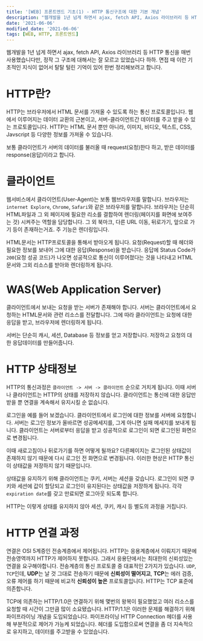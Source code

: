 ```yaml
---
title: '[WEB] 프론트엔드 기초(1) - HTTP 통신구조에 대한 기본 개념'
description: "웹개발을 1년 넘게 하면서 ajax, fetch API, Axios 라이브러리 등 HTTP 통신을 매번 사용했습니다만, 정작 그 구조에 대해서는 잘 모르고 있었습니다. "
date: '2021-06-06'
modified_date: '2021-06-06'
tags: [WEB, HTTP, 프론트엔드]
---
```


웹개발을 1년 넘게 하면서 ajax, fetch API, Axios 라이브러리 등 HTTP 통신을 매번 사용했습니다만, 정작 그 구조에 대해서는 잘 모르고 있었습니다 하하. 면접 때 이런 기초적인 지식이 없어서 탈탈 털린 기억이 있어 한번 정리해보려고 합니다.

# HTTP란?

HTTP는 브라우저에서 HTML 문서를 가져올 수 있도록 하는 통신 프로토콜입니다. 웹에서 이루어지는 데이터 교환의 근본이고, 서버-클라이언트간 데이터를 주고 받을 수 있는 프로토콜입니다. HTTP는 HTML 문서 뿐만 아니라, 이미지, 비디오, 텍스트, CSS, Javscript 등 다양한 정보를 가져올 수 있습니다.

보통 클라이언트가 서버의 데이터를 불러올 때 request(요청)한다 하고, 받은 데이터를 response(응답)이라고 합니다.

# 클라이언트

웹서비스에서 클라이언트(User-Agent)는 보통 웹브라우저를 말합니다. 브라우저는 `internet Explore`, `Chrome`, `Safari`와 같은 브라우저를 말합니다. 브라우저는 단순히 HTML파일과 그 외 페이지에 필요한 리소를 결합하여 렌더링(페이지를 화면에 보여주는 것) 시켜주는 역할을 담당합니다. 그 외 북마크, 다른 URL 이동, 뒤로가기, 앞으로 가기 등이 존재하는거죠. 주 기능은 렌더링입니다.

HTML문서는 HTTP프로토콜을 통해서 받아오게 됩니다. 요청(Request)할 때 헤더와 필요한 정보를 보내어 그에 대한 응답(Response)을 받습니다. 응답에 Status Code가 `200`(요청 성공 코드)가 나오면 성공적으로 통신이 이루어졌다는 것을 나타내고 HTML 문서와 그외 리소스를 받아와 렌더링하게 됩니다.

# WAS(Web Application Server)

클라이언트에서 보내는 요청을 받는 서버가 존재해야 합니다. 서버는 클라이언트에서 요청하는 HTML문서와 관련 리소스를 전달합니다. 그에 따라 클라이언트는 요청에 대한 응답을 받고, 브라우저에 렌더링하게 됩니다. 

서버는 단순히 캐시, 세션, Database 등 정보를 얻고 저장합니다. 저장하고 요청의 대한 응답데이터를 만들어줍니다.

# HTTP 상태정보

HTTP의 통신과정은 `클라이언트 -> 서버 -> 클라이언트` 순으로 거치게 됩니다. 이때 서버나 클라이언트는 HTTP의 상태를 저장하지 않습니다. 클라이언트는 통신에 대한 응답만 받을 뿐 연결을 계속해서 유지시킬 순 없습니다.

로그인을 예를 들어 보겠습니다. 클라이언트에서 로그인에 대한 정보를 서버에 요청합니다. 서버는 로그인 정보가 올바르면 성공메세지를, 그게 아니면 실패 메세지를 보내게 됩니다. 클라이언트는 서버로부터 응답을 받고 성공적으로 로그인이 되면 로그인된 화면으로 변경됩니다.

이때 새로고침이나 뒤로가기를 하면 어떻게 될까요? 다른페이지는 로그인된 상태값이 존재하지 않기 때문에 다시 로그인 전 화면으로 변경됩니다. 이러한 현상은 HTTP 통신이 상태값을 저장하지 않기 때문입니다.

상태값을 유지하기 위해 클라이언트는 쿠키, 서버는 세션을 갖습니다. 로그인이 되면 쿠키와 세션에 값이 할당되고 로그인이 유지된다는 상태값을 저장하게 됩니다. 각각 `expiration date`를 갖고 만료되면 로그아웃 되도록 합니다.

HTTP는 이렇게 상태를 유지하지 않아 세션, 쿠키, 캐시 등 별도의 과정을 거칩니다.
# HTTP 연결 과정

연결은 OSI 5계증인 전송계층에서 제어됩니다. HTTP는 응용계층에서 이뤄지기 때문에 전송영역까지 HTTP가 제어하지 못합니다. 그래서 응용단에서는 최대한의 신뢰성있는 연결을 요구해야합니다. 전송계층의 통신 프로토콜 중 대표적인 2가지가 있습니다. `UDP`, `TCP`인데, **UDP**는 날 것 그대로 전송하기 때문에 **신뢰성이 떨어지고**, **TCP**는 에러 검증, 오류 제어를 하기 때문에 비교적 **신뢰성이 높은** 프로토콜입니다. HTTP는 TCP 표준에 의존합니다.

TCP에 의존하는 HTTP/1.0은 연결하기 위해 몇번의 왕복이 필요했었고 여러 리소스를 요청할 때 시간이 그만큼 많이 소요됐습니다. HTTP/1.1은 이러한 문제를 해결하기 위해 파이프라이닝 개념을 도입되었습니다. 파이프라이닝 HTTP Connection 헤더를 사용해 부분적으로 제어가 가능케 되었습니다. 헤더를 도입함으로써 연결을 좀 더 지속적으로 유지하고, 데이터를 주고받을 수 있었습니다. 

